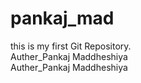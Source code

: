 # pankaj_mad
this is my first Git Repository.
<br/>
Auther_Pankaj Maddheshiya 
<br/>
Auther_Pankaj Maddheshiya 

